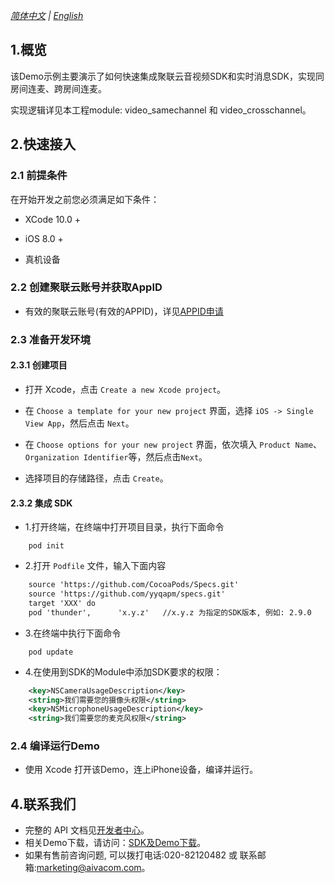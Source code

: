 *[简体中文](README.zh.md) | [English](README.md)*
## 1.概览
该Demo示例主要演示了如何快速集成聚联云音视频SDK和实时消息SDK，实现同房间连麦、跨房间连麦。

实现逻辑详见本工程module: video_samechannel 和 video_crosschannel。

## 2.快速接入
### 2.1 前提条件
在开始开发之前您必须满足如下条件：
- XCode 10.0 +

- iOS 8.0 +

- 真机设备

### 2.2 创建聚联云账号并获取AppID
- 有效的聚联云账号(有效的APPID)，详见[APPID申请](https://docs.aivacom.com/cloud/cn/platform/other/user_auth.html#e9a1b9e79bae-e4b88e-app-id)

### 2.3 准备开发环境
#### 2.3.1 创建项目
- 打开 Xcode，点击 `Create a new Xcode project`。

- 在 `Choose a template for your new project` 界面，选择 `iOS -> Single View App`，然后点击 `Next`。

- 在 `Choose options for your new project` 界面，依次填入 `Product Name`、`Organization Identifier`等，然后点击`Next`。

- 选择项目的存储路径，点击 `Create`。

#### 2.3.2 集成 SDK
- 1.打开终端，在终端中打开项目目录，执行下面命令
```objc
    pod init
```
- 2.打开 `Podfile` 文件，输入下面内容

```xml
    source 'https://github.com/CocoaPods/Specs.git'
    source 'https://github.com/yyqapm/specs.git'
    target 'XXX' do
    pod 'thunder',      'x.y.z'   //x.y.z 为指定的SDK版本, 例如: 2.9.0 
```

- 3.在终端中执行下面命令
```objc
    pod update
```
- 4.在使用到SDK的Module中添加SDK要求的权限：

```xml
    <key>NSCameraUsageDescription</key>
    <string>我们需要您的摄像头权限</string>
    <key>NSMicrophoneUsageDescription</key>
    <string>我们需要您的麦克风权限</string>
```

### 2.4 编译运行Demo
- 使用 Xcode 打开该Demo，连上iPhone设备，编译并运行。


## 4.联系我们
- 完整的 API 文档见[开发者中心](https://docs.aivacom.com/cn)。
- 相关Demo下载，请访问：[SDK及Demo下载](https://docs.aivacom.com/download)。
- 如果有售前咨询问题, 可以拨打电话:020-82120482 或 联系邮箱:marketing@aivacom.com。



